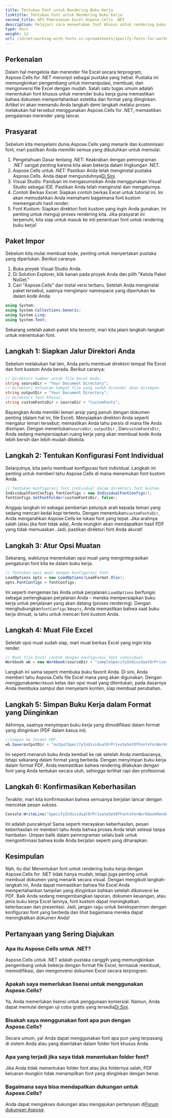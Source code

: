 ```yaml
---
title: Tentukan Font untuk Rendering Buku Kerja
linktitle: Tentukan Font untuk Rendering Buku Kerja
second_title: API Pemrosesan Excel Aspose.Cells .NET
description: Pelajari cara menentukan font khusus untuk rendering buku kerja menggunakan Aspose.Cells untuk .NET. Panduan langkah demi langkah untuk memastikan hasil PDF yang sempurna.
type: docs
weight: 12
url: /id/net/working-with-fonts-in-spreadsheets/specify-fonts-for-workbook-rendering/
---
```

## Perkenalan
Dalam hal mengelola dan merender file Excel secara terprogram, Aspose.Cells for .NET menonjol sebagai pustaka yang hebat. Pustaka ini memungkinkan pengembang untuk memanipulasi, membuat, dan mengonversi file Excel dengan mudah. Salah satu tugas umum adalah menentukan font khusus untuk merender buku kerja guna memastikan bahwa dokumen mempertahankan estetika dan format yang diinginkan. Artikel ini akan memandu Anda langkah demi langkah melalui proses melakukan hal tersebut menggunakan Aspose.Cells for .NET, memastikan pengalaman merender yang lancar.
## Prasyarat
Sebelum kita menyelami dunia Aspose.Cells yang menarik dan kustomisasi font, mari pastikan Anda memiliki semua yang dibutuhkan untuk memulai:
1. Pengetahuan Dasar tentang .NET: Keakraban dengan pemrograman .NET sangat penting karena kita akan bekerja dalam lingkungan .NET.
2.  Aspose.Cells untuk .NET: Pastikan Anda telah menginstal pustaka Aspose.Cells. Anda dapat mengunduhnya[Di Sini](https://releases.aspose.com/cells/net/).
3. Visual Studio: Panduan ini mengasumsikan Anda menggunakan Visual Studio sebagai IDE. Pastikan Anda telah menginstal dan mengaturnya.
4. Contoh Berkas Excel: Siapkan contoh berkas Excel untuk tutorial ini. Ini akan memudahkan Anda memahami bagaimana font kustom memengaruhi hasil render.
5. Font Kustom: Siapkan direktori font kustom yang ingin Anda gunakan. Ini penting untuk menguji proses rendering kita.
Jika prasyarat ini terpenuhi, kita siap untuk masuk ke inti penentuan font untuk rendering buku kerja!
## Paket Impor
Sebelum kita mulai membuat kode, penting untuk menyertakan pustaka yang diperlukan. Berikut caranya:
1. Buka proyek Visual Studio Anda.
2. Di Solution Explorer, klik kanan pada proyek Anda dan pilih "Kelola Paket NuGet."
3. Cari "Aspose.Cells" dan instal versi terbaru.
Setelah Anda menginstal paket tersebut, saatnya mengimpor namespace yang diperlukan ke dalam kode Anda:
```csharp
using System;
using System.Collections.Generic;
using System.Linq;
using System.Text;
```
Sekarang setelah paket-paket kita tersortir, mari kita jalani langkah-langkah untuk menentukan font.
## Langkah 1: Siapkan Jalur Direktori Anda
Sebelum melakukan hal lain, Anda perlu membuat direktori tempat file Excel dan font kustom Anda berada. Berikut caranya:
```csharp
// Direktori sumber untuk file Excel Anda.
string sourceDir = "Your Document Directory";
// Direktori keluaran tempat file yang sudah dirender akan disimpan.
string outputDir = "Your Document Directory";
// Direktori font khusus.
string customFontsDir = sourceDir + "CustomFonts";
```

Bayangkan Anda memiliki lemari arsip yang penuh dengan dokumen penting (dalam hal ini, file Excel). Menyiapkan direktori Anda seperti mengatur lemari tersebut; memastikan Anda tahu persis di mana file Anda disimpan. Dengan menentukan`sourceDir`, `outputDir` , Dan`customFontsDir`, Anda sedang mempersiapkan ruang kerja yang akan membuat kode Anda lebih bersih dan lebih mudah dikelola.
## Langkah 2: Tentukan Konfigurasi Font Individual
Selanjutnya, kita perlu membuat konfigurasi font individual. Langkah ini penting untuk memberi tahu Aspose.Cells di mana menemukan font kustom Anda.
```csharp
// Tentukan konfigurasi font individual dalam direktori font kustom.
IndividualFontConfigs fontConfigs = new IndividualFontConfigs();
fontConfigs.SetFontFolder(customFontsDir, false);
```
 Anggap langkah ini sebagai pemberian petunjuk arah kepada teman yang sedang mencari kedai kopi tertentu. Dengan menentukan`customFontsDir`, Anda mengarahkan Aspose.Cells ke lokasi font yang tepat. Jika arahnya salah (atau jika font tidak ada), Anda mungkin akan mendapatkan hasil PDF yang tidak memuaskan. Jadi, pastikan direktori font Anda akurat!
## Langkah 3: Atur Opsi Muatan
Sekarang, waktunya menentukan opsi muat yang mengintegrasikan pengaturan font kita ke dalam buku kerja.
```csharp
// Tentukan opsi muat dengan konfigurasi font.
LoadOptions opts = new LoadOptions(LoadFormat.Xlsx);
opts.FontConfigs = fontConfigs;
```
 Ini seperti mengemas tas Anda untuk perjalanan.`LoadOptions` berfungsi sebagai perlengkapan perjalanan Anda – mereka mempersiapkan buku kerja untuk perjalanan yang akan datang (proses rendering). Dengan menghubungkan`fontConfigs` ke`opts`, Anda memastikan bahwa saat buku kerja dimuat, ia tahu untuk mencari font kustom Anda.
## Langkah 4: Muat File Excel
Setelah opsi muat sudah siap, mari muat berkas Excel yang ingin kita render.
```csharp
// Muat file Excel contoh dengan konfigurasi font individual.
Workbook wb = new Workbook(sourceDir + "sampleSpecifyIndividualOrPrivateSetOfFontsForWorkbookRendering.xlsx", opts);
```
 Langkah ini sama seperti membuka buku favorit Anda. Di sini, Anda memberi tahu Aspose.Cells file Excel mana yang akan digunakan. Dengan menggunakan`Workbook` kelas dan opsi muat yang ditentukan, pada dasarnya Anda membuka sampul dan menyelami konten, siap membuat perubahan.
## Langkah 5: Simpan Buku Kerja dalam Format yang Diinginkan
Akhirnya, saatnya menyimpan buku kerja yang dimodifikasi dalam format yang diinginkan (PDF dalam kasus ini).
```csharp
//Simpan ke format PDF.
wb.Save(outputDir + "outputSpecifyIndividualOrPrivateSetOfFontsForWorkbookRendering.pdf", SaveFormat.Pdf);
```
Ini seperti menaruh buku Anda kembali ke rak setelah Anda membacanya, tetapi sekarang dalam format yang berbeda. Dengan menyimpan buku kerja dalam format PDF, Anda memastikan bahwa rendering dilakukan dengan font yang Anda tentukan secara utuh, sehingga terlihat rapi dan profesional.
## Langkah 6: Konfirmasikan Keberhasilan
Terakhir, mari kita konfirmasikan bahwa semuanya berjalan lancar dengan mencetak pesan sukses.
```csharp
Console.WriteLine("SpecifyIndividualOrPrivateSetOfFontsForWorkbookRendering executed successfully.");
```
Ini adalah puncaknya! Sama seperti merayakan keberhasilan, pesan keberhasilan ini memberi tahu Anda bahwa proses Anda telah selesai tanpa hambatan. Umpan balik dalam pemrograman selalu baik untuk mengonfirmasi bahwa kode Anda berjalan seperti yang diharapkan.
## Kesimpulan
Nah, itu dia! Menentukan font untuk rendering buku kerja dengan Aspose.Cells for .NET tidak hanya mudah, tetapi juga penting untuk membuat dokumen yang menarik secara visual. Dengan mengikuti langkah-langkah ini, Anda dapat memastikan bahwa file Excel Anda mempertahankan tampilan yang diinginkan bahkan setelah dikonversi ke PDF. Baik Anda sedang mengembangkan laporan, dokumen keuangan, atau jenis buku kerja Excel lainnya, font kustom dapat meningkatkan keterbacaan dan presentasi. Jadi, jangan ragu untuk bereksperimen dengan konfigurasi font yang berbeda dan lihat bagaimana mereka dapat meningkatkan dokumen Anda!
## Pertanyaan yang Sering Diajukan
### Apa itu Aspose.Cells untuk .NET?  
Aspose.Cells untuk .NET adalah pustaka canggih yang memungkinkan pengembang untuk bekerja dengan format file Excel, termasuk membuat, memodifikasi, dan mengonversi dokumen Excel secara terprogram.
### Apakah saya memerlukan lisensi untuk menggunakan Aspose.Cells?  
 Ya, Anda memerlukan lisensi untuk penggunaan komersial. Namun, Anda dapat memulai dengan uji coba gratis yang tersedia[Di Sini](https://releases.aspose.com/).
### Bisakah saya menggunakan font apa pun dengan Aspose.Cells?  
Secara umum, ya! Anda dapat menggunakan font apa pun yang terpasang di sistem Anda atau yang disertakan dalam folder font khusus Anda.
### Apa yang terjadi jika saya tidak menentukan folder font?  
Jika Anda tidak menentukan folder font atau jika foldernya salah, PDF keluaran mungkin tidak menampilkan font yang diinginkan dengan benar.
### Bagaimana saya bisa mendapatkan dukungan untuk Aspose.Cells?  
 Anda dapat mengakses dukungan atau mengajukan pertanyaan di[Forum dukungan Aspose](https://forum.aspose.com/c/cells/9).
